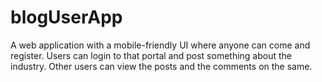 # blogUserApp
 A web application with a mobile-friendly UI where anyone can come and register.  Users can login to that portal and post something about the industry. Other users can view the posts and the comments on the same.




